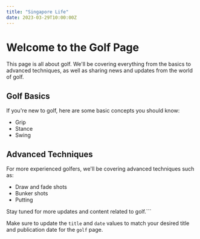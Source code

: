 ```yaml
---
title: "Singapore Life"
date: 2023-03-29T10:00:00Z
---
```


# Welcome to the Golf Page

This page is all about golf. We'll be covering everything from the basics to advanced techniques, as well as sharing news and updates from the world of golf.

## Golf Basics

If you're new to golf, here are some basic concepts you should know:

- Grip
- Stance
- Swing

## Advanced Techniques

For more experienced golfers, we'll be covering advanced techniques such as:

- Draw and fade shots
- Bunker shots
- Putting

Stay tuned for more updates and content related to golf.```

Make sure to update the `title` and `date` values to match your desired title and publication date for the `golf` page.
